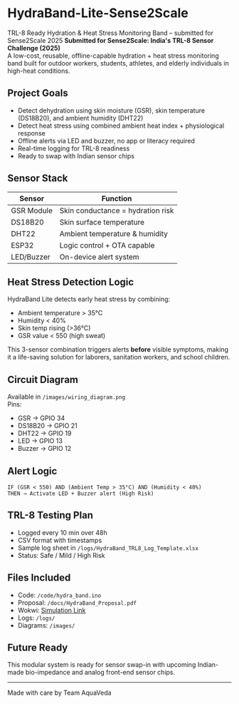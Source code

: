 # HydraBand-Lite-Sense2Scale
TRL-8 Ready Hydration &amp; Heat Stress Monitoring Band – submitted for Sense2Scale 2025
**Submitted for Sense2Scale: India's TRL-8 Sensor Challenge (2025)**  
A low-cost, reusable, offline-capable hydration + heat stress monitoring band built for outdoor workers, students, athletes, and elderly individuals in high-heat conditions.

## Project Goals
- Detect dehydration using skin moisture (GSR), skin temperature (DS18B20), and ambient humidity (DHT22)
- Detect heat stress using combined ambient heat index + physiological response
- Offline alerts via LED and buzzer, no app or literacy required
- Real-time logging for TRL-8 readiness
- Ready to swap with Indian sensor chips

## Sensor Stack

| Sensor       | Function                          |
|--------------|-----------------------------------|
| GSR Module   | Skin conductance = hydration risk |
| DS18B20      | Skin surface temperature          |
| DHT22        | Ambient temperature & humidity    |
| ESP32        | Logic control + OTA capable       |
| LED/Buzzer   | On-device alert system            |

## Heat Stress Detection Logic

HydraBand Lite detects early heat stress by combining:
- Ambient temperature > 35°C
- Humidity < 40%
- Skin temp rising (>36°C)
- GSR value < 550 (high sweat)

This 3-sensor combination triggers alerts **before** visible symptoms, making it a life-saving solution for laborers, sanitation workers, and school children.

## Circuit Diagram

Available in `/images/wiring_diagram.png`  
Pins:
- GSR → GPIO 34
- DS18B20 → GPIO 21
- DHT22 → GPIO 19
- LED → GPIO 13
- Buzzer → GPIO 12

## Alert Logic

```
IF (GSR < 550) AND (Ambient Temp > 35°C) AND (Humidity < 40%)
THEN → Activate LED + Buzzer alert (High Risk)
```

## TRL-8 Testing Plan
- Logged every 10 min over 48h
- CSV format with timestamps
- Sample log sheet in `/logs/HydraBand_TRL8_Log_Template.xlsx`
- Status: Safe / Mild / High Risk

## Files Included
- Code: `/code/hydra_band.ino`
- Proposal: `/docs/HydraBand_Proposal.pdf`
- Wokwi: [Simulation Link](https://wokwi.com/projects/demo-link)
- Logs: `/logs/`
- Diagrams: `/images/`

##  Future Ready
This modular system is ready for sensor swap-in with upcoming Indian-made bio-impedance and analog front-end sensor chips.

---
Made with care by Team AquaVeda
